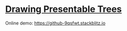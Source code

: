 # [Drawing Presentable Trees](https://llimllib.github.io/pymag-trees/)

Online demo: <https://github-9qsfwt.stackblitz.io>

